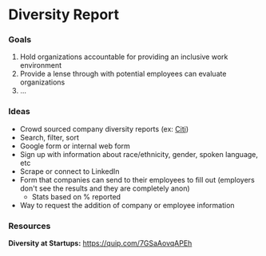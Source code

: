 # Diversity Report

### Goals
1) Hold organizations accountable for providing an inclusive work environment  
2) Provide a lense through with potential employees can evaluate organizations  
3) ...

### Ideas
* Crowd sourced company diversity reports (ex: [Citi](http://www.citigroup.com/citi/about/data/corp_citizenship/diversity_2014_english.pdf))
* Search, filter, sort
* Google form or internal web form
* Sign up with information about race/ethnicity, gender, spoken language, etc
* Scrape or connect to LinkedIn
* Form that companies can send to their employees to fill out (employers don't see the results and they are completely anon)
  * Stats based on % reported
* Way to request the addition of company or employee information

### Resources
**Diversity at Startups:** https://quip.com/7GSaAovqAPEh

